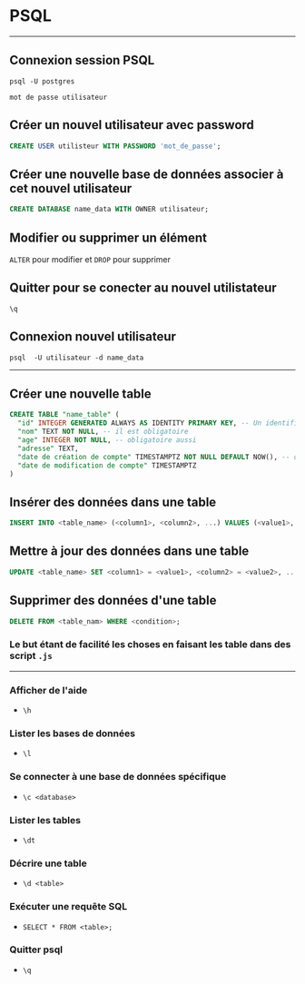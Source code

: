 # PSQL
---

## Connexion session PSQL 

``psql -U postgres``

``mot de passe utilisateur``

## Créer un nouvel utilisateur avec password

```sql
CREATE USER utilisteur WITH PASSWORD 'mot_de_passe'; 
```

## Créer une nouvelle base de données associer à cet nouvel utilisateur

```sql
CREATE DATABASE name_data WITH OWNER utilisateur;
```

## Modifier ou supprimer un élément 

``ALTER`` pour modifier et ``DROP`` pour supprimer

## Quitter pour se conecter au nouvel utilistateur 

``\q``

## Connexion nouvel utilisateur 

``psql  -U utilisateur -d name_data``

---
## Créer une nouvelle table
``` SQL
CREATE TABLE "name_table" (
  "id" INTEGER GENERATED ALWAYS AS IDENTITY PRIMARY KEY, -- Un identifiant unique généré par le RDBMS
  "nom" TEXT NOT NULL, -- il est obligatoire
  "age" INTEGER NOT NULL, -- obligatoire aussi
  "adresse" TEXT,
  "date de création de compte" TIMESTAMPTZ NOT NULL DEFAULT NOW(), -- on veut savoir quand un film a été ajouté dans la base et on défini la valeur par défaut comme étant maintenant       (c'est a dire au moment ou le film sera ajouté)
  "date de modification de compte" TIMESTAMPTZ
)
```

## Insérer des données dans une table

```sql
INSERT INTO <table_name> (<column1>, <column2>, ...) VALUES (<value1>, <value2>, ...);
```
## Mettre à jour des données dans une table
```sql
UPDATE <table_name> SET <column1> = <value1>, <column2> = <value2>, ... WHERE <condition>;
```

## Supprimer des données d'une table
```sql
DELETE FROM <table_nam> WHERE <condition>;
```

### Le but étant de facilité les choses en faisant les table dans des script ``.js``
---
### Afficher de l'aide

- ``\h``
### Lister les bases de données
- ``\l``

### Se connecter à une base de données spécifique
- ``\c <database>``

### Lister les tables
- ``\dt``

### Décrire une table
- ``\d <table>``

### Exécuter une requête SQL
- ``SELECT * FROM <table>;``

### Quitter psql
- ``\q``
